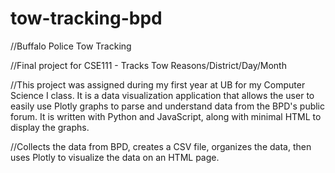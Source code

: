 # tow-tracking-bpd

//Buffalo Police Tow Tracking

//Final project for CSE111 - Tracks Tow Reasons/District/Day/Month

//This project was assigned during my first year at UB for my Computer Science I class. It is a data visualization application that allows the user to easily use Plotly graphs to parse and understand data from the BPD's public forum. It is written with Python and JavaScript, along with minimal HTML to display the graphs.

//Collects the data from BPD, creates a CSV file, organizes the data, then uses Plotly to visualize the data on an HTML page.
